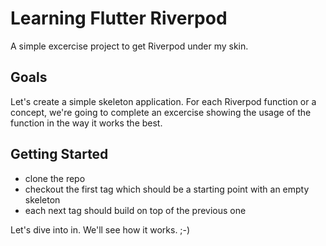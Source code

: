 # Learning Flutter Riverpod

A simple excercise project to get Riverpod under my skin.

## Goals

Let's create a simple skeleton application. For each Riverpod function or a concept, we're going to complete an excercise showing the usage of the function in the way it works the best.

## Getting Started

- clone the repo
- checkout the first tag which should be a starting point with an empty skeleton
- each next tag should build on top of the previous one


Let's dive into in. We'll see how it works. ;-)